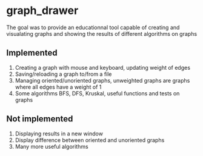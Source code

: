 # graph_drawer

The goal was to provide an educationnal tool capable of creating and visualating graphs and showing the results of different algorithms on graphs

## Implemented
<ol>
  <li>Creating a graph with mouse and keyboard, updating weight of edges</li>
  <li>Saving/reloading a graph to/from a file</li>
  <li>Managing oriented/unoriented graphs, unweighted graphs are graphs where all edges have a weight of 1</li>
  <li>Some algorithms BFS, DFS, Kruskal, useful functions and tests on graphs</li>
</ol> 

## Not implemented
<ol>
  <li>Displaying results in a new window</li>
  <li>Display difference between oriented and unoriented graphs</li>
  <li>Many more useful algorithms</li>
</ol>

